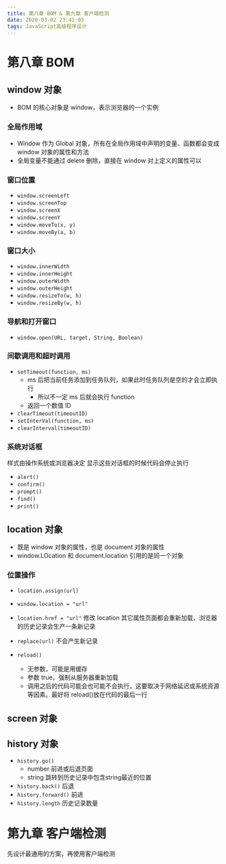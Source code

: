```yaml
---
title: 第八章 BOM & 第九章 客户端检测
date: 2020-03-02 23:41:03
tags: JavaScript高级程序设计
---
```


# 第八章 BOM
## window 对象
* BOM 的核心对象是 window，表示浏览器的一个实例
### 全局作用域
* Window 作为 Global 对象，所有在全局作用域中声明的变量、函数都会变成 window 对象的属性和方法
* 全局变量不能通过 delete 删除，直接在 window 对上定义的属性可以

### 窗口位置
* `window.screenLeft`
* `window.screenTop`
* `window.screenX`
* `window.screenY`
* `window.moveTo(x, y)`
* `window.moveBy(a, b)`

### 窗口大小
* `window.innerWidth`
* `window.innerHeight`
* `window.outerWidth`
* `window.outerHeight`
* `window.resizeTo(w, h)`
* `window.resizeBy(w, h)`

### 导航和打开窗口
* `window.open(URL, target, String, Boolean)`

### 间歇调用和超时调用
* `setTimeout(function, ms)`
    * ms 后把当前任务添加到任务队列，如果此时任务队列是空的才会立即执行
        * 所以不一定 ms 后就会执行 function
    * 返回一个数值 ID
* `clearTimeout(timeoutID)`
* `setInterVal(function, ms)`
* `clearInterval(timeoutID)`

### 系统对话框
样式由操作系统或浏览器决定
显示这些对话框的时候代码会停止执行

* `alert()`
* `confirm()`
* `prompt()`
* `find()`
* `print()`

## location 对象
* 既是 window 对象的属性，也是 document 对象的属性
* window.LOcation 和 document.location 引用的是同一个对象

### 位置操作
* `location.assign(url)`
* `window.location = "url"`
* `location.href = "url"`
修改 location 其它属性页面都会重新加载，浏览器的历史记录会生产一条新记录

* `replace(url)` 不会产生新记录
* `reload()` 
    * 无参数，可能是用缓存
    * 参数 true，强制从服务器重新加载
    * 调用之后的代码可能会也可能不会执行，这要取决于网络延迟或系统资源等因素。最好将 reload()放在代码的最后一行

## screen 对象
## history 对象

* `history.go()`
    * number 前进或后退页面
    * string 跳转到历史记录中包含string最近的位置
* `history.back()` 后退
* `history.forward()` 前进
* `history.length` 历史记录数量

# 第九章 客户端检测
先设计最通用的方案，再使用客户端检测
